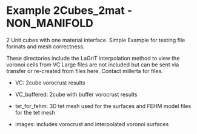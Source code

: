 # Example 2Cubes_2mat - NON_MANIFOLD


2 Unit cubes with one material interface.
Simple Example for testing file formats and mesh correctness.

These directories include the LaGriT interpolation method to view the voronoi cells from VC
Large files are not included but can be sent via transfer or re-created from files here.
Contact millerta for files.


- VC: 2cube vorocrust results 

- VC_buffered: 2cube with buffer vorocrust results 

- tet_for_fehm: 3D tet mesh used for the surfaces and FEHM model files for the tet mesh

- images: includes vorocrust and interpolated voronoi surfaces 


